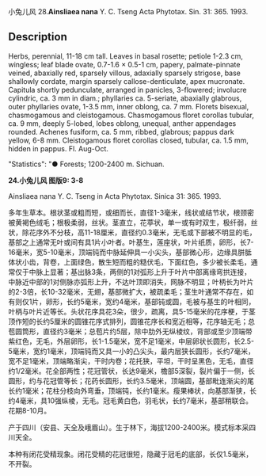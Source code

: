 小兔儿风
28.**Ainsliaea nana** Y. C. Tseng Acta Phytotax. Sin. 31: 365. 1993.

## Description
Herbs, perennial, 11-18 cm tall. Leaves in basal rosette; petiole 1-2.3 cm, wingless; leaf blade ovate, 0.7-1.6 × 0.5-1 cm, papery, palmate-pinnate veined, abaxially red, sparsely villous, adaxially sparsely strigose, base shallowly cordate, margin sparsely callose-denticulate, apex mucronate. Capitula shortly pedunculate, arranged in panicles, 3-flowered; involucre cylindric, ca. 3 mm in diam.; phyllaries ca. 5-seriate, abaxially glabrous, outer phyllaries ovate, 1-3.5 mm, inner oblong, ca. 7 mm. Florets bisexual, chasmogamous and cleistogamous. Chasmogamous floret corollas tubular, ca. 9 mm, deeply 5-lobed, lobes oblong, unequal, anther appendages rounded. Achenes fusiform, ca. 5 mm, ribbed, glabrous; pappus dark yellow, 6-8 mm. Cleistogamous floret corollas closed, tubular, ca. 1.5 mm, hidden in pappus. Fl. Aug-Oct.

  "Statistics": "● Forests; 1200-2400 m. Sichuan.

**24.小兔儿风 图版9: 3-8**

Ainsliaea nana Y. C. Tseng in Acta Phytotax. Sinica 31: 365. 1993.

多年生草本。根状茎或粗而短，或细而长，直径1-3毫米，线状或结节状，根颈密被黄褐色绒毛；根极柔弱，丝状。茎直立，花葶状，单一或有时双生，极纤弱，丝状，除花序外不分枝，高11-18厘米，直径约0.3毫米，无毛或下部被不明显的毛，基部之上通常无叶或间有具1片小叶者。叶基生，莲座状，叶片纸质，卵形，长7-16毫米，宽5-10毫米，顶端钝而中脉延伸具一小尖头，基部微心形，边缘具胼胝体状小齿，背卷，上面绿色，散生短而粗的糙伏毛，下面红色，多少被长柔毛，通常仅于中脉上显著；基出脉3条，两侧的1对弧形上升于叶片中部离缘弯拱连接，中脉近中部的1对侧脉亦弧形上升，不达叶顶即消失，网脉不明显；叶柄长为叶片的2-3倍，长10-32毫米，无翅，基部微扩大，被疏柔毛；茎生叶通常不存在，如有则仅1片，卵形，长约5毫米，宽约4毫米，基部钝或圆，毛被与基生的叶相同，叶柄与叶片近等长。头状花序具花3朵，很少，疏离，具5-15毫米的花序梗，于茎顶作短的长约5厘米的圆锥花序式排列，圆锥花序长和宽近相等，花序轴无毛；总苞圆筒形，直径约3毫米；总苞片约5层，除中肋外无纵棱纹，背部或至少顶端带紫红色，无毛，外层卵形，长1-1.5毫米，宽不足1毫米，中层卵状长圆形，长2.5-5毫米，宽约1毫米，顶端钝而又具一小的凸尖头，最内层狭长圆形，长约7毫米，宽不足1毫米，顶端略渐尖，干时内卷；花托狭，平坦，干时呈黑色，无毛，直径约1/2毫米。花全部两性；花冠管状，长达9毫米，檐部5深裂，裂片偏于一侧，长圆形，约与花冠管等长；花药长圆形，长约3.5毫米，顶端圆，基部毗连渐尖的尾长约1毫米；花柱分枝向外弯垂，顶端钝，长约1毫米。瘦果棒状，向基部渐狭，长约4毫米，具10强纵棱，无毛。冠毛黄白色，羽毛状，长约7毫米，基部稍联合。花期8-10月。

产于四川（安县、天全及峨眉山）。生于林下，海拔1200-2400米。模式标本采四川天全。

本种有闭花受精现象。闭花受精的花冠很短，隐藏于冠毛的底部，长仅1.5毫米，不开裂。
